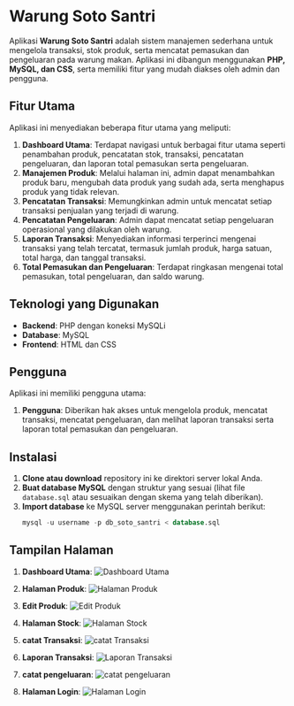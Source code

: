 # Warung Soto Santri

Aplikasi **Warung Soto Santri** adalah sistem manajemen sederhana untuk mengelola transaksi, stok produk, serta mencatat pemasukan dan pengeluaran pada warung makan. Aplikasi ini dibangun menggunakan **PHP, MySQL, dan CSS**, serta memiliki fitur yang mudah diakses oleh admin dan pengguna.

## Fitur Utama
Aplikasi ini menyediakan beberapa fitur utama yang meliputi:
1. **Dashboard Utama**: Terdapat navigasi untuk berbagai fitur utama seperti penambahan produk, pencatatan stok, transaksi, pencatatan pengeluaran, dan laporan total pemasukan serta pengeluaran.
2. **Manajemen Produk**: Melalui halaman ini, admin dapat menambahkan produk baru, mengubah data produk yang sudah ada, serta menghapus produk yang tidak relevan.
3. **Pencatatan Transaksi**: Memungkinkan admin untuk mencatat setiap transaksi penjualan yang terjadi di warung.
4. **Pencatatan Pengeluaran**: Admin dapat mencatat setiap pengeluaran operasional yang dilakukan oleh warung.
5. **Laporan Transaksi**: Menyediakan informasi terperinci mengenai transaksi yang telah tercatat, termasuk jumlah produk, harga satuan, total harga, dan tanggal transaksi.
6. **Total Pemasukan dan Pengeluaran**: Terdapat ringkasan mengenai total pemasukan, total pengeluaran, dan saldo warung.

## Teknologi yang Digunakan
- **Backend**: PHP dengan koneksi MySQLi
- **Database**: MySQL
- **Frontend**: HTML dan CSS

## Pengguna
Aplikasi ini memiliki pengguna utama:
1. **Pengguna**: Diberikan hak akses untuk mengelola produk, mencatat transaksi, mencatat pengeluaran, dan melihat laporan transaksi serta laporan total pemasukan dan pengeluaran.

## Instalasi
1. **Clone atau download** repository ini ke direktori server lokal Anda.
2. **Buat database MySQL** dengan struktur yang sesuai (lihat file `database.sql` atau sesuaikan dengan skema yang telah diberikan).
3. **Import database** ke MySQL server menggunakan perintah berikut:
   ```sql
   mysql -u username -p db_soto_santri < database.sql


 ## Tampilan Halaman
1. **Dashboard Utama**: 
   ![Dashboard Utama](screenshoot/Dashboard-Warung-Soto.png)

2. **Halaman Produk**:
   ![Halaman Produk](screenshoot/Halaman-Produk-Warung-Soto.png)

3. **Edit Produk**:
   ![Edit Produk](screenshoot/Edit-Produk-Warung-Soto.png)

4. **Halaman Stock**:
   ![Halaman Stock](screenshoot/Halaman-Stok-Warung-Soto.png)

5. **catat Transaksi**:
   ![catat Transaksi](screenshoot/Catat-Transaksi-Warung-Soto.png)

6. **Laporan Transaksi**:
   ![Laporan Transaksi](screenshoot/Laporan-Transaksi-Warung-Soto.png)

7. **catat pengeluaran**:
   ![catat pengeluaran](screenshoot/Catat-Pengeluaran-Warung-Soto.png)

8. **Halaman Login**:
   ![Halaman Login](screenshoot/Login-Warung-Soto.png)
